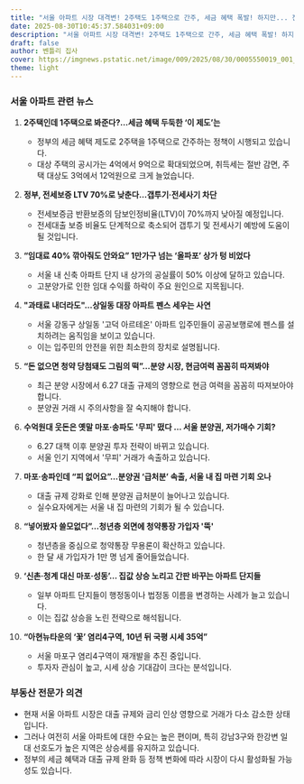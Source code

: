 ```yaml
---
title: "서울 아파트 시장 대격변! 2주택도 1주택으로 간주, 세금 혜택 폭발! 하지만... 전세대출 보증 비율 줄고, 상가 공실률 50% 돌파, 무슨 일이?"
date: 2025-08-30T10:45:37.584031+09:00
description: "서울 아파트 시장 대격변! 2주택도 1주택으로 간주, 세금 혜택 폭발! 하지만... 전세대출 보증 비율 줄고, 상가 공실률 50% 돌파, 무슨 일이?"
draft: false
author: 벤틀리 집사
cover: https://imgnews.pstatic.net/image/009/2025/08/30/0005550019_001_20250830085914464.jpg?type=nf142_103
theme: light
---
```


### 서울 아파트 관련 뉴스

1. **2주택인데 1주택으로 봐준다?…세금 혜택 두둑한 ‘이 제도’는**
   - 정부의 세금 혜택 제도로 2주택을 1주택으로 간주하는 정책이 시행되고 있습니다.  
   - 대상 주택의 공시가는 4억에서 9억으로 확대되었으며, 취득세는 절반 감면, 주택 대상도 3억에서 12억원으로 크게 늘었습니다.

2. **정부, 전세보증 LTV 70%로 낮춘다…갭투기·전세사기 차단**
   - 전세보증금 반환보증의 담보인정비율(LTV)이 70%까지 낮아질 예정입니다.  
   - 전세대출 보증 비율도 단계적으로 축소되어 갭투기 및 전세사기 예방에 도움이 될 것입니다.

3. **“임대료 40% 깎아줘도 안와요” 1만가구 넘는 ‘올파포’ 상가 텅 비었다**
   - 서울 내 신축 아파트 단지 내 상가의 공실률이 50% 이상에 달하고 있습니다.  
   - 고분양가로 인한 임대 수익률 하락이 주요 원인으로 지목됩니다.

4. **"과태료 내더라도"…상일동 대장 아파트 펜스 세우는 사연**
   - 서울 강동구 상일동 '고덕 아르테온' 아파트 입주민들이 공공보행로에 펜스를 설치하려는 움직임을 보이고 있습니다.  
   - 이는 입주민의 안전을 위한 최소한의 장치로 설명됩니다.

5. **“돈 없으면 청약 당첨돼도 그림의 떡”…분양 시장, 현금여력 꼼꼼히 따져봐야**
   - 최근 분양 시장에서 6.27 대출 규제의 영향으로 현금 여력을 꼼꼼히 따져보아야 합니다.  
   - 분양권 거래 시 주의사항을 잘 숙지해야 합니다.

6. **수억원대 웃돈은 옛말 마포·송파도 '무피' 떴다 … 서울 분양권, 저가매수 기회?**
   - 6.27 대책 이후 분양권 투자 전략이 바뀌고 있습니다.  
   - 서울 인기 지역에서 '무피' 거래가 속출하고 있습니다.

7. **마포·송파인데 “피 없어요”…분양권 ‘급처분’ 속출, 서울 내 집 마련 기회 오나**
   - 대출 규제 강화로 인해 분양권 급처분이 늘어나고 있습니다.  
   - 실수요자에게는 서울 내 집 마련의 기회가 될 수 있습니다.

8. **“넣어봤자 쓸모없다”…청년층 외면에 청약통장 가입자 '뚝'**
   - 청년층을 중심으로 청약통장 무용론이 확산하고 있습니다.  
   - 한 달 새 가입자가 1만 명 넘게 줄어들었습니다.

9. **‘신촌·청계 대신 마포·성동’… 집값 상승 노리고 간판 바꾸는 아파트 단지들**
   - 일부 아파트 단지들이 행정동이나 법정동 이름을 변경하는 사례가 늘고 있습니다.  
   - 이는 집값 상승을 노린 전략으로 해석됩니다.

10. **“아현뉴타운의 ‘꽃’ 염리4구역, 10년 뒤 국평 시세 35억”**
    - 서울 마포구 염리4구역이 재개발을 추진 중입니다.  
    - 투자자 관심이 높고, 시세 상승 기대감이 크다는 분석입니다.

### 부동산 전문가 의견
- 현재 서울 아파트 시장은 대출 규제와 금리 인상 영향으로 거래가 다소 감소한 상태입니다.  
- 그러나 여전히 서울 아파트에 대한 수요는 높은 편이며, 특히 강남3구와 한강변 일대 선호도가 높은 지역은 상승세를 유지하고 있습니다.  
- 정부의 세금 혜택과 대출 규제 완화 등 정책 변화에 따라 시장이 다시 활성화될 가능성도 있습니다.